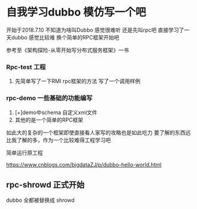 # 自我学习dubbo 模仿写一个吧
开始于2018.7.10
不知道为啥叫Dubbo 感觉很难听
还是先叫rpc吧
直接学习了一天dubbo 感觉比较难 换个简单的RPC框架开始吧

参考至《架构探险-从零开始写分布式服务框架》一书

### Rpc-test 工程
1. 先简单写了一下RMI rpc框架的方法 写了一个调用样例

### rpc-demo 一些基础的功能编写
1. [+]demo中schema 自定义xml文件 
2. 其他的是一个简单的RPC框架

如此大的复杂的一个框架即使直接看人家写的攻略也是如此吃力
要了解的东西远比我了解的多，作为一个比较难得工程学习吧


简单运行原工程

https://www.cnblogs.com/bigdataZJ/p/dubbo-hello-world.html
## rpc-shrowd 正式开始 
dubbo 全都被替换成 shrowd